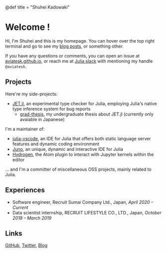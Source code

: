 @def title = "Shuhei Kadowaki"

# Welcome !

Hi, I'm Shuhei and this is my homepage.
You can hover over the top right terminal and go to see my [blog posts](/posts), or something other.

If you have any questions or comments, you can
open an issue at [aviatesk.github.io](https://github.com/aviatesk/aviatesk.github.io),
or reach me at [Julia slack](https://julialang.org/slack/) with mentioning my handle `@aviatesk`.


## Projects

Here're my side-projects:
- [JET.jl](https://github.com/aviatesk/JET.jl), an experimental type checker for Julia, employing Julia's native type inference system for bug reports
  - [grad-thesis](https://github.com/aviatesk/grad-thesis), my undergraduate thesis about JET.jl (currently only avaiable in Japanese)

I'm a maintainer of:
- [julia-vscode](https://www.julia-vscode.org/), an IDE for Julia that offers both static language server features and dynamic coding environment
- [Juno](https://junolab.org/), an unique, dynamic and interactive IDE for Julia
- [Hydrogen](https://github.com/nteract/hydrogen), the Atom plugin to interact with Jupyter kernels within the editor

... and I'm a committer of miscellaneous OSS projects, mainly related to Julia.

## Experiences

- Software engineer, Recruit Sumai Company Ltd., Japan, _April 2020 – Current_
- Data scientist internship, RECRUIT LIFESTYLE CO., LTD., Japan, _October 2018 – March 2019_

## Links

[GitHub](https://github.com/aviatesk), [Twitter](https://twitter.com/kdwkshh), [Blog](/posts)
